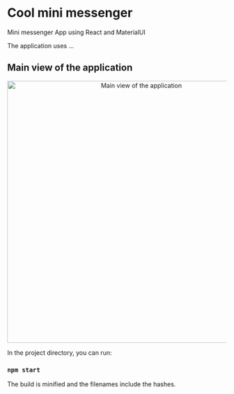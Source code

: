 # Cool mini messenger
  Mini messenger App using React and MaterialUI

The application uses ...<br>

  ## Main view of the application
<p align='center'>
<img src='./src/screenshots/screen1.png' width='600' alt='Main view of the application'>
</p>


In the project directory, you can run:

### `npm start`

The build is minified and the filenames include the hashes.<br />